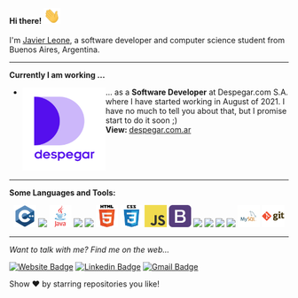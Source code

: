 <h4> Hi there! <img src="https://raw.githubusercontent.com/Ja4Dev/Ja4Dev/master/gifs/wave.gif" width="30px"></h4>

I'm [Javier Leone](https://ja4dev.github.io/), a software developer and computer science student from Buenos Aires, Argentina. 

 ---
 
**Currently I am working ...**

- <div>
    <img width="150" height="150" align='left' src="https://raw.githubusercontent.com/Ja4Dev/Ja4Dev/master/images/despegar.png" >
    ... as a <strong>Software Developer</strong> at Despegar.com S.A. where I have started working in August of 2021. I have no much to tell you about that, but I promise start     to do it soon ;)
    <br />
    <strong>View: </strong> <a href="https://despegar.com.ar">despegar.com.ar</a> 
    <br /> 
    <br /> 
    <br />
    <br />
    <br />
  </div>  

 ---
 
**Some Languages and Tools:**

<p align="left">

  <div align="center">
  <code><img height="40" src="https://raw.githubusercontent.com/github/explore/80688e429a7d4ef2fca1e82350fe8e3517d3494d/topics/cpp/cpp.png"></code>
  <code><img height="40" src="https://www.fixedbuffer.com/wp-content/uploads/2019/06/reflexion.png"></code>
  <code><img height="40" src="https://raw.githubusercontent.com/devicons/devicon/master/icons/java/java-original-wordmark.svg"></code> 
  <code><img height="40" src="https://cdn.freebiesupply.com/logos/large/2x/kotlin-logo-png-transparent.png"></code>
  <code><img height="40" src="https://encrypted-tbn0.gstatic.com/images?q=tbn:ANd9GcQNvySLOHXf8Wt50qEPBOrwzfp3zzvY-IzMyw&usqp=CAU"></code> 
  <code><img height="40" src="https://raw.githubusercontent.com/github/explore/80688e429a7d4ef2fca1e82350fe8e3517d3494d/topics/html/html.png"></code> 
  <code><img height="40" src="https://raw.githubusercontent.com/github/explore/80688e429a7d4ef2fca1e82350fe8e3517d3494d/topics/css/css.png"></code>
  <code><img height="40" src="https://raw.githubusercontent.com/github/explore/80688e429a7d4ef2fca1e82350fe8e3517d3494d/topics/javascript/javascript.png"></code> 
  <code><img height="40" src="https://raw.githubusercontent.com/github/explore/80688e429a7d4ef2fca1e82350fe8e3517d3494d/topics/bootstrap/bootstrap.png"></code> 
  <code><img height="40" src="https://upload.wikimedia.org/wikipedia/commons/thumb/2/27/PHP-logo.svg/1200px-PHP-logo.svg.png"></code>
  <code><img height="40" src="https://upload.wikimedia.org/wikipedia/commons/thumb/e/e3/Android_Studio_Icon_%282014-2019%29.svg/1200px-Android_Studio_Icon_%282014-2019%29.svg.png"></code>
  <code><img height="40" src="https://www.programandoamedianoche.com/wp-content/uploads/2008/09/asp.net_.logo_.png"></code>
  <code><img height="40" src="https://www.isnotdown.com/assets/pics/spring.png"></code>
  <code><img height="40" src="https://raw.githubusercontent.com/github/explore/80688e429a7d4ef2fca1e82350fe8e3517d3494d/topics/mysql/mysql.png"></code> 
  <code><img height="40" src="https://raw.githubusercontent.com/github/explore/80688e429a7d4ef2fca1e82350fe8e3517d3494d/topics/git/git.png"></code>   
  </div>
  </p> 

 ---
 
<p align="left">
  <i>Want to talk with me? Find me on the web...</i>
  
  
   [![Website Badge](https://img.shields.io/badge/-ja4dev.github.io-47CCCC?style=flat&logo=Google-Chrome&logoColor=white&link=https://ja4dev.github.io/)](https://ja4dev.github.io/)
   [![Linkedin Badge](https://img.shields.io/badge/-Javier%20Leone-blue?style=flat-square&logo=Linkedin&logoColor=white&link=https://www.linkedin.com/in/javier-leone-4361301a8/)](https://www.linkedin.com/in/javier-leone-4361301a8/)
   [![Gmail Badge](https://img.shields.io/badge/-Javier%20Leone-c14438?style=flat-square&logo=Gmail&logoColor=white&link=mailto:javieraleonejal@gmail.com)](mailto:javieraleonejal@gmail.com)
 
 
  <p align="left">
    Show ❤️ by starring repositories you like! 
  </p>
</p>
